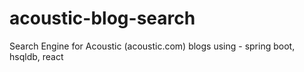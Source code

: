 # acoustic-blog-search
Search Engine for Acoustic (acoustic.com) blogs using - spring boot, hsqldb, react 
